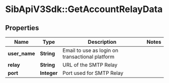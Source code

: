 # SibApiV3Sdk::GetAccountRelayData

## Properties
Name | Type | Description | Notes
------------ | ------------- | ------------- | -------------
**user_name** | **String** | Email to use as login on transactional platform | 
**relay** | **String** | URL of the SMTP Relay | 
**port** | **Integer** | Port used for SMTP Relay | 


